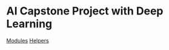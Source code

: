 

# AI Capstone Project with Deep Learning

[Modules](www.notion.so/19634575-a838-8100-b969-f4aff5fa89cc)
[Helpers](www.notion.so/19634575-a838-81dc-88b3-c7498b3ead39)
